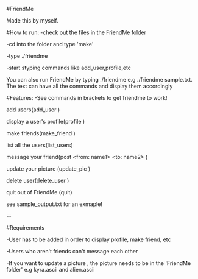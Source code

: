 #FriendMe

Made this by myself. 

#How to run:
-check out the files in the FriendMe folder

-cd into the folder and type 'make'

-type ./friendme

-start styping commands like add_user,profile,etc



You can also run FriendMe by typing ./friendme <textfile> e.g ./friendme sample.txt. The text can have all the commands and display them accordingly



#Features:
-See commands in brackets to get friendme to work!

 add users(add_user <name>)
 
 display a user's profile(profile <name>)
 
 make friends(make_friend <name1> <name2>)
 
 list all the users(list_users)
 
 message your friend(post <from: name1> <to: name2> <message>)
 
 update your picture (update_pic <name> <nameOfPicOnComputer>)
 
 delete user(delete_user <name>)
 
 quit out of FriendMe (quit)

 see sample_output.txt for an exmaple!


--


 #Requirements
 
 
 -User has to be added in order to display profile, make friend, etc
 
 -Users who aren't friends can't message each other
 
 -If you want to update a picture , the picture needs to be in the 'FriendMe folder' e.g kyra.ascii and alien.ascii
